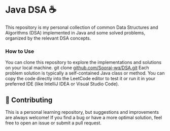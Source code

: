 # Java DSA ☕
This repository is my personal collection of common Data Structures and Algorithms (DSA) implemented in Java and some solved problems, organized by the relevant DSA concepts. 


### How to Use
You can clone this repository to explore the implementations and solutions on your local machine.
git clone [github.com/Sooraj-wq/DSA.git](https://github.com/Sooraj-wq/DSA.git)
Each problem solution is typically a self-contained Java class or method. You can copy the code directly into the LeetCode editor to test it or run it in your preferred IDE (like IntelliJ IDEA or Visual Studio Code).

## 🤝 Contributing
This is a personal learning repository, but suggestions and improvements are always welcome! If you find a bug or have a more optimal solution, feel free to open an issue or submit a pull request.
